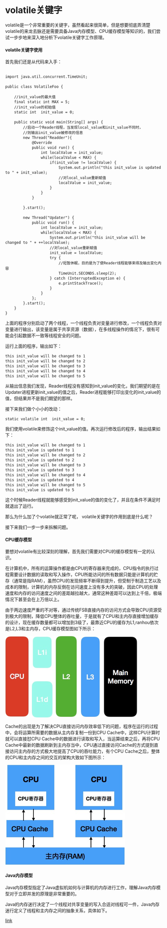 # volatile关键字


volatile是一个非常重要的关键字，虽然看起来很简单，但是想要彻底弄清楚volatile的来龙去脉还是需要具备Java内存模型、CPU缓存模型等知识的，我们尝试一步步地来深入地分析下volatile关键字工作原理。

#### volatile关键字使用
首先我们还是从代码来入手：
```

import java.util.concurrent.TimeUnit;

public class VolatileFoo {
	
	//init_value的最大值
	final static int MAX = 5;
	//init_value的初始值
	static int  init_value = 0;

	public static void main(String[] args) {
		//启动一个Reader线程，当发现local_value和init_value不同时，
		//则输出init_value被修改的信息
		new Thread("Readder"){
			@Override
			public void run() {
				int localValue = init_value;
				while(localValue < MAX) {
					if(init_value != localValue) {
						System.out.println("this init_value is updated to " + init_value);
						//对local_value重新赋值
						localValue = init_value;
					}
				}
			}
			
		}.start();
		
		new Thread("Updater") {
			public void run() {
				int localValue = init_value;
				while(localValue < MAX) {
					System.out.println("this init_value will be changed to " + ++localValue);
					//对local_value重新赋值
					init_value = localValue;
					try {
                        //短暂休眠，目的是为了使Reader线程能够来得及输出变化内容
						TimeUnit.SECONDS.sleep(2);
					} catch (InterruptedException e) {
						e.printStackTrace();
					}
				}
			};
		}.start();
	}
}
```
上面的程序分别启动了两个线程，一个线程负责对变量进行修改，一个线程负责对变量进行输出，该变量是属于共享资源（数据），在多线程操作的情况下，很有可能会引起数据不一致等线程安全的问题。

运行上面的程序，输出如下：
```
this init_value will be changed to 1
this init_value will be changed to 2
this init_value will be changed to 3
this init_value will be changed to 4
this init_value will be changed to 5
```
从输出信息我们发现，Reader线程没有感知到init_value的变化，我们期望的是在Updater进程更新init_value的值之后，Reader进程能够打印出变化的init_value的值，但结果并不是我们期望的那样。

接下来我们做个小小的改动：
```
static volatile int  init_value = 0;

```
我们使用volatile来修饰这个init_value的值。再次运行修改后的程序，输出结果如下：
```
this init_value will be changed to 1
this init_value is updated to 1
this init_value will be changed to 2
this init_value is updated to 2
this init_value will be changed to 3
this init_value is updated to 3
this init_value will be changed to 4
this init_value is updated to 4
this init_value will be changed to 5
this init_value is updated to 5
```
这个时候Reader线程就能够感受到init_value的值的变化了，并且在条件不满足时就退出了运行。

那么为什么加了个volatile就正常了呢， volatile关键字的作用到底是什么呢？

接下来我们一步一步来拆解问题。

#### CPU缓存模型
要想对volatile有比较深刻的理解，首先我们需要对CPU的缓存模型有一定的认识。

在计算机中，所有的运算操作都是由CPU的寄存器来完成的，CPU指令的执行过程需要设计数据的读取和写入操作，CPU所能访问的所有数据只能是计算机的贮存（通常是指RAM），虽然CPU的发现频率不断得到提升，但受制于制造工艺以及成本的限制，计算机的内存反倒在访问速度上没有多大的突破，因此CPU的处理速度和内存的访问速度之间的差距越拉越大，通常这种差距可以达到上千倍，极端情况下甚至会在上万倍以上。

由于两边速度严重的不对等，通过传统FSB直接内存的访问方式会导致CPU资源受到极大的限制，降低CPU整体的吞吐量，于是就有了CPU和主内存直接增加缓存的设计，现在缓存数量都可以增加到3级了，最靠近CPU的缓存为L1,ranhou依次是L2,L3和主内存，CPU缓存模型图如下所示：

![CPU缓存模型图](../img/cpu_cache.png)

Cache的出现是为了解决CPU直接访问内存效率低下的问题，程序在运行的过程中，会将运算所需要的数据从主内存复制一份到CPU Cache中，这样CPU计算时就可以直接怼CPU Cache中的数据进行读取和写入，当运算结束之后，再将CPU Cache中最新的数据刷新到主内存当中，CPU通过直接访问Cache的方式提到直接访问主内存的方式极大地提高了CPU的吞吐能力，有个CPU Cache之后，整体的CPU和主内存之间的交互的架构大致如下图所示：

![](../img/cpu_cache_framework.png)

#### Java内存模型

Java内存模型指定了Java虚拟机如何与计算机的内存进行工作，理解Java内存模型对于立即并发的原理是非常重要的。

Java的内存迷行决定了一个线程对共享变量的写入合适对线程可一件，Java内存迷行定义了线程和主内存之间的抽象关系，具体如下。


[link](https://www.cnblogs.com/dolphin0520/p/3920373.html)